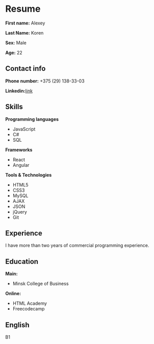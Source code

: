 # Resume

**First name:** Alexey

**Last Name:**  Koren

**Sex:** Male

**Age:** 22

## Contact info

**Phone number:** +375 (29) 138-33-03

**Linkedin:**[link](https://www.linkedin.com/in/alexey-koren/)

## Skills
**Programming languages**
+ JavaScript
+ C#
+ SQL

**Frameworks**
+ React
+ Angular

**Tools & Technologies**
+ HTML5
+ CSS3
+ MySQL
+ AJAX
+ JSON
+ jQuery
+ Git

## Experience
I have more than two years of commercial programming experience.

## Education
**Main:**
+ Minsk College of Business

**Online:**
+ HTML Academy
+ Freecodecamp

## English
B1
